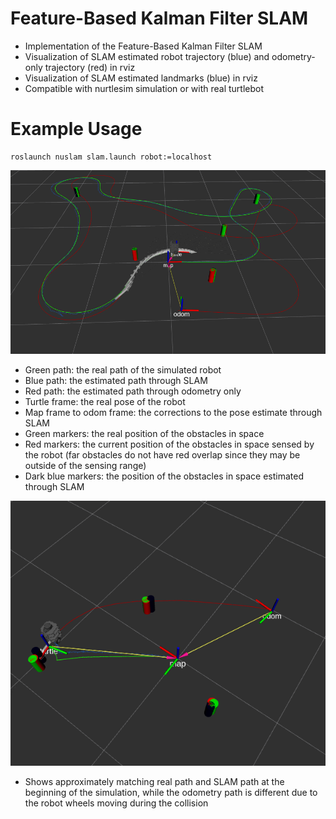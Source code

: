 # Feature-Based Kalman Filter SLAM
* Implementation of the Feature-Based Kalman Filter SLAM
* Visualization of SLAM estimated robot trajectory (blue) and odometry-only trajectory (red) in rviz
* Visualization of SLAM estimated landmarks (blue) in rviz
* Compatible with nurtlesim simulation or with real turtlebot
# Example Usage
```
roslaunch nuslam slam.launch robot:=localhost
```
![Sample simulation](images/sim1.png)
* Green path: the real path of the simulated robot
* Blue path: the estimated path through SLAM
* Red path: the estimated path through odometry only
* Turtle frame: the real pose of the robot
* Map frame to odom frame: the corrections to the pose estimate through SLAM
* Green markers: the real position of the obstacles in space
* Red markers: the current position of the obstacles in space sensed by the robot (far obstacles do not have red overlap since they may be outside of the sensing range)
* Dark blue markers: the position of the obstacles in space estimated through SLAM

![Collision simulation](images/sim2.png)
* Shows approximately matching real path and SLAM path at the beginning of the simulation, while the odometry path is different due to the robot wheels moving during the collision
